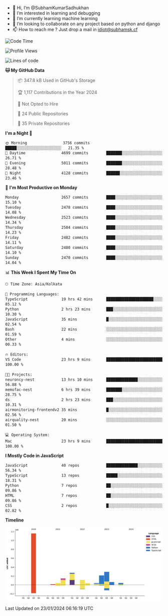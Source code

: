 - 👋 Hi, I’m @SubhamKumarSadhukhan
- 👀 I’m interested in learning and debugging
- 🌱 I’m currently learning machine learning
- 💞️ I’m looking to collaborate on any project based on python and django
- 📫 How to reach me ?
      Just drop a mail in idiot@subhamsk.cf

<!---
SubhamKumarSadhukhan/SubhamKumarSadhukhan is a ✨ special ✨ repository because its `README.md` (this file) appears on your GitHub profile.
You can click the Preview link to take a look at your changes.
--->


<!--START_SECTION:waka-->
![Code Time](http://img.shields.io/badge/Code%20Time-1%2C909%20hrs%2054%20mins-blue)

![Profile Views](http://img.shields.io/badge/Profile%20Views-0-blue)

![Lines of code](https://img.shields.io/badge/From%20Hello%20World%20I%27ve%20Written-2.4%20million%20lines%20of%20code-blue)

**🐱 My GitHub Data** 

> 📦 347.8 kB Used in GitHub's Storage 
 > 
> 🏆 1,117 Contributions in the Year 2024
 > 
> 🚫 Not Opted to Hire
 > 
> 📜 24 Public Repositories 
 > 
> 🔑 35 Private Repositories 
 > 
**I'm a Night 🦉** 

```text
🌞 Morning                3756 commits        █████░░░░░░░░░░░░░░░░░░░░   21.35 % 
🌆 Daytime                4699 commits        ███████░░░░░░░░░░░░░░░░░░   26.71 % 
🌃 Evening                5011 commits        ███████░░░░░░░░░░░░░░░░░░   28.48 % 
🌙 Night                  4128 commits        ██████░░░░░░░░░░░░░░░░░░░   23.46 % 
```
📅 **I'm Most Productive on Monday** 

```text
Monday                   2657 commits        ████░░░░░░░░░░░░░░░░░░░░░   15.10 % 
Tuesday                  2478 commits        ████░░░░░░░░░░░░░░░░░░░░░   14.08 % 
Wednesday                2523 commits        ████░░░░░░░░░░░░░░░░░░░░░   14.34 % 
Thursday                 2504 commits        ████░░░░░░░░░░░░░░░░░░░░░   14.23 % 
Friday                   2482 commits        ████░░░░░░░░░░░░░░░░░░░░░   14.11 % 
Saturday                 2480 commits        ████░░░░░░░░░░░░░░░░░░░░░   14.10 % 
Sunday                   2470 commits        ████░░░░░░░░░░░░░░░░░░░░░   14.04 % 
```


📊 **This Week I Spent My Time On** 

```text
🕑︎ Time Zone: Asia/Kolkata

💬 Programming Languages: 
TypeScript               19 hrs 42 mins      █████████████████████░░░░   85.12 % 
Python                   2 hrs 23 mins       ███░░░░░░░░░░░░░░░░░░░░░░   10.30 % 
JavaScript               35 mins             █░░░░░░░░░░░░░░░░░░░░░░░░   02.54 % 
Bash                     22 mins             ░░░░░░░░░░░░░░░░░░░░░░░░░   01.59 % 
Other                    4 mins              ░░░░░░░░░░░░░░░░░░░░░░░░░   00.33 % 

🔥 Editors: 
VS Code                  23 hrs 9 mins       █████████████████████████   100.00 % 

🐱‍💻 Projects: 
neuroncy-nest            13 hrs 10 mins      ██████████████░░░░░░░░░░░   56.88 % 
memofac-nest             6 hrs 39 mins       ███████░░░░░░░░░░░░░░░░░░   28.75 % 
ds                       2 hrs 23 mins       ███░░░░░░░░░░░░░░░░░░░░░░   10.31 % 
airmonitoring-frontendv2 35 mins             █░░░░░░░░░░░░░░░░░░░░░░░░   02.56 % 
airquality-nest          20 mins             ░░░░░░░░░░░░░░░░░░░░░░░░░   01.50 % 

💻 Operating System: 
Mac                      23 hrs 9 mins       █████████████████████████   100.00 % 
```

**I Mostly Code in JavaScript** 

```text
JavaScript               40 repos            ██████████████░░░░░░░░░░░   56.34 % 
TypeScript               13 repos            █████░░░░░░░░░░░░░░░░░░░░   18.31 % 
Python                   7 repos             ██░░░░░░░░░░░░░░░░░░░░░░░   09.86 % 
HTML                     7 repos             ██░░░░░░░░░░░░░░░░░░░░░░░   09.86 % 
CSS                      2 repos             █░░░░░░░░░░░░░░░░░░░░░░░░   02.82 % 
```



**Timeline**

![Lines of Code chart](https://raw.githubusercontent.com/SubhamKumarSadhukhan/SubhamKumarSadhukhan/main/assets/bar_graph.png)


 Last Updated on 23/01/2024 06:16:19 UTC
<!--END_SECTION:waka-->
